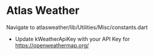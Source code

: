# Atlas Weather

Navigate to atlasweather/lib/Utilities/Misc/constants.dart
- Update kWeatherApiKey with your API Key for https://openweathermap.org/